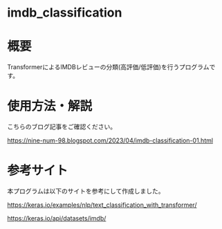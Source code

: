 # imdb_classification

# 概要

TransformerによるIMDBレビューの分類(高評価/低評価)を行うプログラムです。

# 使用方法・解説

こちらのブログ記事をご確認ください。

https://nine-num-98.blogspot.com/2023/04/imdb-classification-01.html

# 参考サイト

本プログラムは以下のサイトを参考にして作成しました。

https://keras.io/examples/nlp/text_classification_with_transformer/

https://keras.io/api/datasets/imdb/
